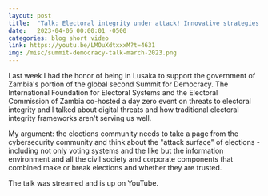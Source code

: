 ```yaml
---
layout: post
title:  "Talk: Electoral integrity under attack! Innovative strategies for shared defense"
date:   2023-04-06 00:00:01 -0500
categories: blog short video
link: https://youtu.be/LMOuXdtxxxM?t=4631
img: /misc/summit-democracy-talk-march-2023.png
---
```

Last week I had the honor of being in Lusaka to support the government of Zambia's portion of the global second Summit for Democracy. The International Foundation for Electoral Systems and the Electoral Commission of Zambia co-hosted a day zero event on threats to electoral integrity and I talked about digital threats and how traditional electoral integrity frameworks aren't serving us well.

My argument: the elections community needs to take a page from the cybersecurity community and think about the "attack surface" of elections - including not only voting systems and the like but the information environment and all the civil society and corporate components that combined make or break elections and whether they are trusted.

The talk was streamed and is up on YouTube.

